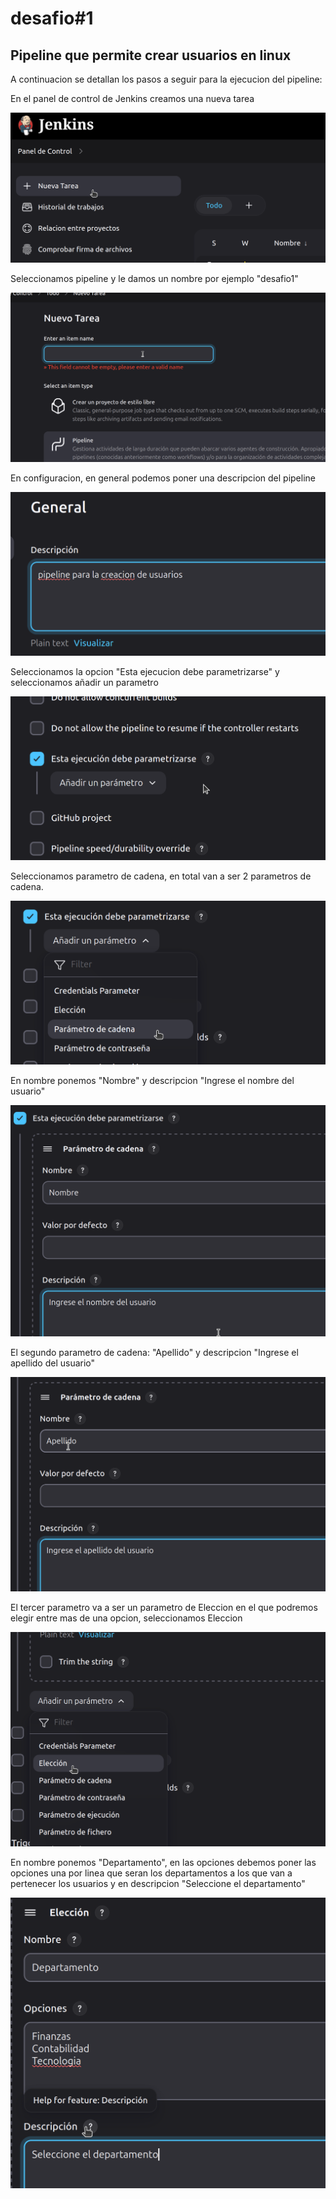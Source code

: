 # desafio#1
## Pipeline que permite crear usuarios en linux
A continuacion se detallan los pasos a seguir para la ejecucion del pipeline:

En el panel de control de Jenkins creamos una nueva tarea

![imagen0](images/00.png)

Seleccionamos pipeline y le damos un nombre por ejemplo "desafio1"

![imagen1](images/01.png)

En configuracion, en general podemos poner una descripcion del pipeline

![imagen2](images/02.png)

Seleccionamos la opcion "Esta ejecucion debe parametrizarse" y seleccionamos añadir un parametro

![imagen3](images/03.png)

Seleccionamos parametro de cadena, en total van a ser 2 parametros de cadena.

![imagen4](images/04.png)

En nombre ponemos "Nombre" y descripcion "Ingrese el nombre del usuario"

![imagen5](images/05.png)

El segundo parametro de cadena: "Apellido" y descripcion "Ingrese el apellido del usuario"

![imagen6](images/06.png)

El tercer parametro va a ser un parametro de Eleccion en el que podremos elegir entre mas de una opcion, seleccionamos Eleccion

![imagen7](images/07.png)

En nombre ponemos "Departamento", en las opciones debemos poner las opciones una por linea que seran los departamentos a los que van a pertenecer los usuarios y en descripcion "Seleccione el departamento"

![imagen8](images/08.png)
